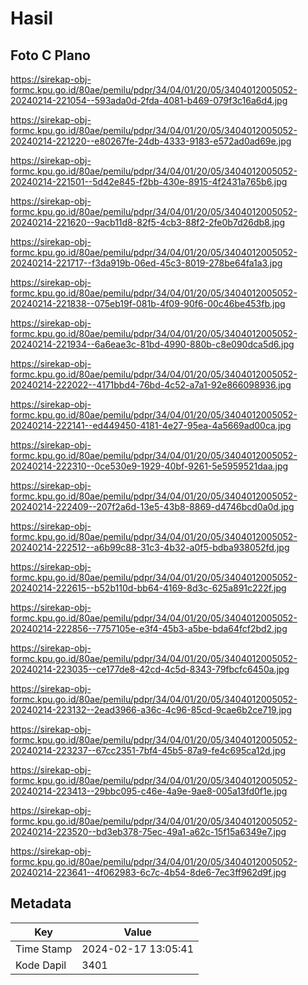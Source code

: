 # Hasil

## Foto C Plano

https://sirekap-obj-formc.kpu.go.id/80ae/pemilu/pdpr/34/04/01/20/05/3404012005052-20240214-221054--593ada0d-2fda-4081-b469-079f3c16a6d4.jpg

https://sirekap-obj-formc.kpu.go.id/80ae/pemilu/pdpr/34/04/01/20/05/3404012005052-20240214-221220--e80267fe-24db-4333-9183-e572ad0ad69e.jpg

https://sirekap-obj-formc.kpu.go.id/80ae/pemilu/pdpr/34/04/01/20/05/3404012005052-20240214-221501--5d42e845-f2bb-430e-8915-4f2431a765b6.jpg

https://sirekap-obj-formc.kpu.go.id/80ae/pemilu/pdpr/34/04/01/20/05/3404012005052-20240214-221620--9acb11d8-82f5-4cb3-88f2-2fe0b7d26db8.jpg

https://sirekap-obj-formc.kpu.go.id/80ae/pemilu/pdpr/34/04/01/20/05/3404012005052-20240214-221717--f3da919b-06ed-45c3-8019-278be64fa1a3.jpg

https://sirekap-obj-formc.kpu.go.id/80ae/pemilu/pdpr/34/04/01/20/05/3404012005052-20240214-221838--075eb19f-081b-4f09-90f6-00c46be453fb.jpg

https://sirekap-obj-formc.kpu.go.id/80ae/pemilu/pdpr/34/04/01/20/05/3404012005052-20240214-221934--6a6eae3c-81bd-4990-880b-c8e090dca5d6.jpg

https://sirekap-obj-formc.kpu.go.id/80ae/pemilu/pdpr/34/04/01/20/05/3404012005052-20240214-222022--4171bbd4-76bd-4c52-a7a1-92e866098936.jpg

https://sirekap-obj-formc.kpu.go.id/80ae/pemilu/pdpr/34/04/01/20/05/3404012005052-20240214-222141--ed449450-4181-4e27-95ea-4a5669ad00ca.jpg

https://sirekap-obj-formc.kpu.go.id/80ae/pemilu/pdpr/34/04/01/20/05/3404012005052-20240214-222310--0ce530e9-1929-40bf-9261-5e5959521daa.jpg

https://sirekap-obj-formc.kpu.go.id/80ae/pemilu/pdpr/34/04/01/20/05/3404012005052-20240214-222409--207f2a6d-13e5-43b8-8869-d4746bcd0a0d.jpg

https://sirekap-obj-formc.kpu.go.id/80ae/pemilu/pdpr/34/04/01/20/05/3404012005052-20240214-222512--a6b99c88-31c3-4b32-a0f5-bdba938052fd.jpg

https://sirekap-obj-formc.kpu.go.id/80ae/pemilu/pdpr/34/04/01/20/05/3404012005052-20240214-222615--b52b110d-bb64-4169-8d3c-625a891c222f.jpg

https://sirekap-obj-formc.kpu.go.id/80ae/pemilu/pdpr/34/04/01/20/05/3404012005052-20240214-222856--7757105e-e3f4-45b3-a5be-bda64fcf2bd2.jpg

https://sirekap-obj-formc.kpu.go.id/80ae/pemilu/pdpr/34/04/01/20/05/3404012005052-20240214-223035--ce177de8-42cd-4c5d-8343-79fbcfc6450a.jpg

https://sirekap-obj-formc.kpu.go.id/80ae/pemilu/pdpr/34/04/01/20/05/3404012005052-20240214-223132--2ead3966-a36c-4c96-85cd-9cae6b2ce719.jpg

https://sirekap-obj-formc.kpu.go.id/80ae/pemilu/pdpr/34/04/01/20/05/3404012005052-20240214-223237--67cc2351-7bf4-45b5-87a9-fe4c695ca12d.jpg

https://sirekap-obj-formc.kpu.go.id/80ae/pemilu/pdpr/34/04/01/20/05/3404012005052-20240214-223413--29bbc095-c46e-4a9e-9ae8-005a13fd0f1e.jpg

https://sirekap-obj-formc.kpu.go.id/80ae/pemilu/pdpr/34/04/01/20/05/3404012005052-20240214-223520--bd3eb378-75ec-49a1-a62c-15f15a6349e7.jpg

https://sirekap-obj-formc.kpu.go.id/80ae/pemilu/pdpr/34/04/01/20/05/3404012005052-20240214-223641--4f062983-6c7c-4b54-8de6-7ec3ff962d9f.jpg


## Metadata

| Key        | Value               |
| ---------- | ------------------- |
| Time Stamp | 2024-02-17 13:05:41 |
| Kode Dapil | 3401                |



